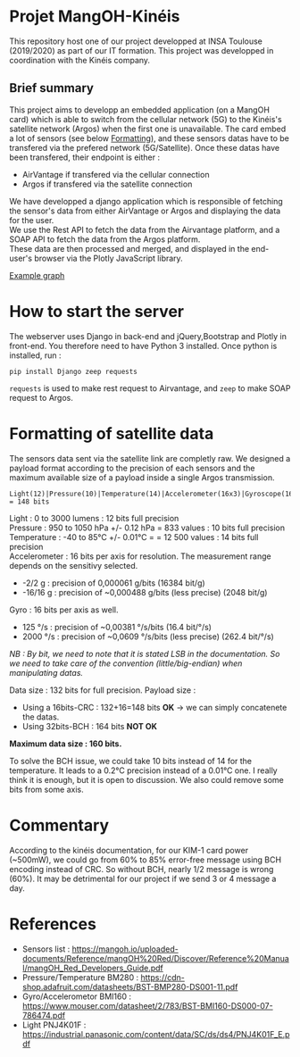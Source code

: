 # Projet MangOH-Kinéis

This repository host one of our project developped at INSA Toulouse (2019/2020) as part of our IT formation. This project was developped in coordination with the Kinéis company.

## Brief summary

This project aims to developp an embedded application (on a MangOH card) which is able to switch from the cellular network (5G) to the Kinéis's satellite network (Argos) when the first one is unavailable. The card embed a lot of sensors (see below [Formatting](#Formatting)), and these sensors datas have to be transfered via the prefered network (5G/Satellite). 
Once these datas have been transfered, their endpoint is either :  

* AirVantage if transfered via the cellular connection
* Argos if transfered via the satellite connection

We have developped a django application which is responsible of fetching the sensor's data from either AirVantage or Argos and displaying the data for the user.  
We use the Rest API to fetch the data from the Airvantage platform, and a SOAP API to fetch the data from the Argos platform.  
These data are then processed and merged, and displayed in the end-user's browser via the Plotly JavaScript library.

[Example graph](https://i.imgur.com/yJdARFt.png)

# How to start the server

The webserver uses Django in back-end and jQuery,Bootstrap and Plotly in front-end. You therefore need to have Python 3 installed. Once python is installed, run :

	pip install Django zeep requests

`requests` is used to make rest request to Airvantage, and `zeep` to make SOAP request to Argos. 


# Formatting of satellite data

The sensors data sent via the satellite link are completly raw. We designed a payload format according to the precision of each sensors and the maximum available size of a payload inside a single Argos transmission.

	Light(12)|Pressure(10)|Temperature(14)|Accelerometer(16x3)|Gyroscope(16x3)|CRC(16) = 148 bits

Light : 0 to 3000 lumens : 12 bits full precision  
Pressure : 950 to 1050 hPa +/- 0.12 hPa = 833 values : 10 bits  full precision  
Temperature : -40 to 85°C +/- 0.01°C = = 12 500 values : 14 bits full precision  
Accelerometer : 16 bits per axis for resolution. The measurement range depends on the sensitivy selected.  

* -2/2 g : precision of 0,000061 g/bits (16384 bit/g)
* -16/16 g : precision of ~0,000488 g/bits (less precise) (2048 bit/g)

Gyro : 16 bits per axis as well. 
* 125 °/s : precision of ~0,00381 °/s/bits (16.4 bit/°/s)
* 2000 °/s : precision of ~0,0609 °/s/bits (less precise) (262.4 bit/°/s)

*NB : By bit, we need to note that it is stated LSB in the documentation. So we need to take care of the convention (little/big-endian) when manipulating datas.* 

Data size : 132 bits for full precision. 
Payload size :
* Using a 16bits-CRC : 132+16=148 bits **OK** -> we can simply concatenete the datas.
* Using 32bits-BCH : 164 bits **NOT OK**

**Maximum data size : 160 bits.**

To solve the BCH issue, we could take 10 bits instead of 14 for the temperature. It leads to a 0.2°C precision instead of a 0.01°C one. I really think it is enough, but it is open to discussion. We also could remove some bits from some axis.


# Commentary

According to the kinéis documentation, for our KIM-1 card power (~500mW), we could go from
60% to 85% error-free message using BCH encoding instead of CRC.
So without BCH, nearly 1/2 message is wrong (60%). It may be detrimental for our project if we 
send 3 or 4 message a day.


# References

* Sensors list : https://mangoh.io/uploaded-documents/Reference/mangOH%20Red/Discover/Reference%20Manual/mangOH_Red_Developers_Guide.pdf
* Pressure/Temperature BM280 : https://cdn-shop.adafruit.com/datasheets/BST-BMP280-DS001-11.pdf
* Gyro/Accelerometor BMI160 : https://www.mouser.com/datasheet/2/783/BST-BMI160-DS000-07-786474.pdf
* Light PNJ4K01F : https://industrial.panasonic.com/content/data/SC/ds/ds4/PNJ4K01F_E.pdf

